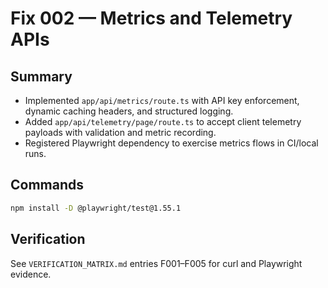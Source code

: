 # Fix 002 — Metrics and Telemetry APIs

## Summary
- Implemented `app/api/metrics/route.ts` with API key enforcement, dynamic caching headers, and structured logging.
- Added `app/api/telemetry/page/route.ts` to accept client telemetry payloads with validation and metric recording.
- Registered Playwright dependency to exercise metrics flows in CI/local runs.

## Commands
```bash
npm install -D @playwright/test@1.55.1
```

## Verification
See `VERIFICATION_MATRIX.md` entries F001–F005 for curl and Playwright evidence.
